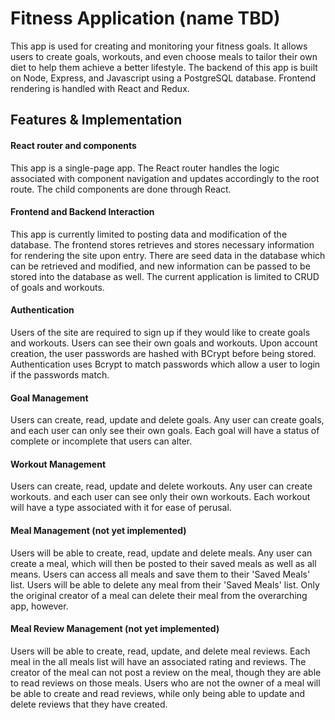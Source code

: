 # Fitness Application (name TBD)

This app is used for creating and monitoring your fitness goals. It allows users to create goals, workouts, and even choose meals to tailor their own diet to help them achieve a better lifestyle. The backend of this app is built on Node, Express, and Javascript using a PostgreSQL database. Frontend rendering is handled with React and Redux.

## Features & Implementation

#### React router and components

This app is a single-page app. The React router handles the logic associated with component navigation and updates accordingly to the root route. The child components are done through React.

#### Frontend and Backend Interaction

This app is currently limited to posting data and modification of the database. The frontend stores retrieves and stores necessary information for rendering the site upon entry. There are seed data in the database which can be retrieved and modified, and new information can be passed to be stored into the database as well. The current application is limited to CRUD of goals and workouts.

#### Authentication

Users of the site are required to sign up if they would like to create goals and workouts. Users can see their own goals and workouts. Upon account creation, the user passwords are hashed with BCrypt before being stored. Authentication uses Bcrypt to match passwords which allow a user to login if the passwords match.

#### Goal Management

Users can create, read, update and delete goals. Any user can create goals, and each user can only see their own goals. Each goal will have a status of complete or incomplete that users can alter.

#### Workout Management

Users can create, read, update and delete workouts. Any user can create workouts. and each user can see only their own workouts. Each workout will have a type associated with it for ease of perusal.

#### Meal Management (not yet implemented)

Users will be able to create, read, update and delete meals. Any user can create a meal, which will then be posted to their saved meals as well as all means. Users can access all meals and save them to their 'Saved Meals' list. Users will be able to delete any meal from their 'Saved Meals' list. Only the original creator of a meal can delete their meal from the overarching app, however.

#### Meal Review Management (not yet implemented)

Users will be able to create, read, update, and delete meal reviews. Each meal in the all meals list will have an associated rating and reviews. The creator of the meal can not post a review on the meal, though they are able to read reviews on those meals. Users who are not the owner of a meal will be able to create and read reviews, while only being able to update and delete reviews that they have created.
